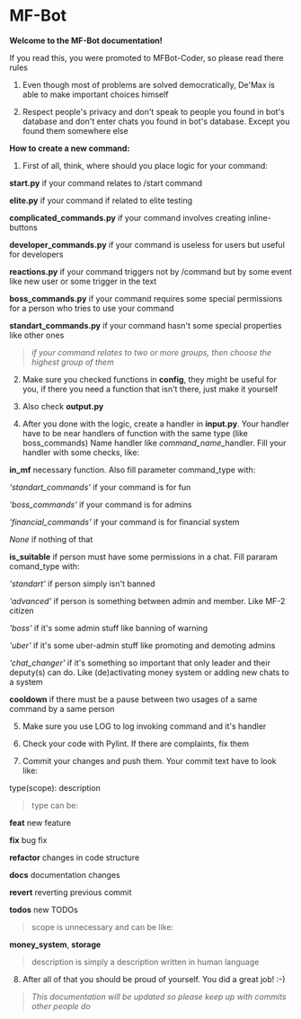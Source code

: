 # MF-Bot

**Welcome to the MF-Bot documentation!**

If you read this, you were promoted to MFBot-Coder, so please read there rules

1. Even though most of problems are solved democratically, De'Max is able to make important choices himself

2. Respect people's privacy and don't speak to people you found in bot's database
and don't enter chats you found in bot's database. Except you found them somewhere else


**How to create a new command:**

1. First of all, think, where should you place logic for your command:

**start.py** if your command relates to /start command

**elite.py** if your command if related to elite testing

**complicated_commands.py** if your command involves creating inline-buttons

**developer_commands.py** if your command is useless for users but useful for developers

**reactions.py** if your command triggers not by /command but by some event like new user or some trigger in the text

**boss_commands.py** if your command requires some special permissions for a person who tries to use your command

**standart_commands.py** if your command hasn't some special properties like other ones


>*if your command relates to two or more groups, then choose the highest group of them*


2. Make sure you checked functions in **config**, they might be useful for you, if there you need a function that isn't there, just make it yourself

3. Also check **output.py**

4. After you done with the logic, create a handler in **input.py**. Your
handler have to be near handlers of function with the same type (like boss_commands)
Name handler like *command_name*_handler. Fill your handler with some checks, like:

**in_mf** necessary function. Also fill parameter command_type with:

*'standart_commands'* if your command is for fun

*'boss_commands'* if your command is for admins

*'financial_commands'* if your command is for financial system

*None* if nothing of that


**is_suitable** if person must have some permissions in a chat. Fill pararam comand_type with:

*'standart'* if person simply isn't banned

*'advanced'* if person is something between admin and member. Like MF-2 citizen

*'boss'* if it's some admin stuff like banning of warning

*'uber'* if it's some uber-admin stuff like promoting and demoting admins

*'chat_changer'* if it's something so important that only leader and their deputy(s) can do.
Like (de)activating money system or adding new chats to a system


**cooldown** if there must be a pause between two usages of a same command by a same person

5. Make sure you use LOG to log invoking command and it's handler

6. Check your code with Pylint. If there are complaints, fix them

7. Commit your changes and push them. Your commit text have to look like:


type(scope): description

>type can be:

**feat** new feature

**fix** bug fix

**refactor** changes in code structure

**docs** documentation changes

**revert** reverting previous commit

**todos** new TODOs

>scope is unnecessary and can be like:

**money_system**, **storage**

>description is simply a description written in human language

8. After all of that you should be proud of yourself. You did a great job! :-)

>*This documentation will be updated so please keep up with commits other people do*

